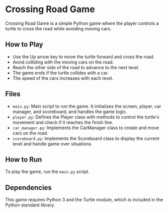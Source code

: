# Crossing Road Game

Crossing Road Game is a simple Python game where the player controls a turtle to cross the road while avoiding moving cars.

## How to Play
- Use the Up arrow key to move the turtle forward and cross the road.
- Avoid colliding with the moving cars on the road.
- Reach the other side of the road to advance to the next level.
- The game ends if the turtle collides with a car.
- The speed of the cars increases with each level.

## Files
- `main.py`: Main script to run the game. It initializes the screen, player, car manager, and scoreboard, and handles the game logic.
- `player.py`: Defines the Player class with methods to control the turtle's movement and check if it reaches the finish line.
- `car_manager.py`: Implements the CarManager class to create and move cars on the road.
- `scoreboard.py`: Implements the Scoreboard class to display the current level and handle game over situations.

## How to Run
To play the game, run the `main.py` script.



## Dependencies
This game requires Python 3 and the Turtle module, which is included in the Python standard library.
